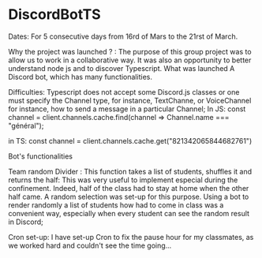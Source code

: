 # DiscordBotTS

Dates:
For 5 consecutive days from 16rd of Mars to the 21rst of March. 

Why the project was launched ? :
The purpose of this group project was to allow us to work in a collaborative way. It was also an opportunity to better understand node js and to discover Typescript. 
What was launched 
A Discord bot, which has many functionalities. 

Difficulties: 
Typescript does not accept some Discord.js classes or one must specify the Channel type, for instance, TextChanne, or VoiceChannel
for instance, how to send a message in a particular Channel; 
In JS:
const channel = client.channels.cache.find(channel => Channel.name === "général");

in TS:
const channel = <TextChannel>client.channels.cache.get("821342065844682761")


Bot's functionalities 

Team random Divider :
This function takes a list of students, shuffles it and returns the half: This was very useful to implement especial during the confinement. Indeed, half of the class had to stay at home when the other half came. A random selection was set-up for this purpose. Using a bot to render randomly a list of students how had to come in class was a convenient way, especially when every student can see the random result in Discord;

Cron set-up: I have set-up Cron to fix the pause hour for my classmates, as we worked hard and couldn't see the time going...



